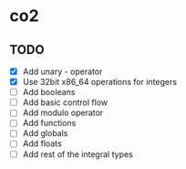 # co2

## TODO

- [x] Add unary - operator
- [x] Use 32bit x86_64 operations for integers
- [ ] Add booleans
- [ ] Add basic control flow
- [ ] Add modulo operator
- [ ] Add functions
- [ ] Add globals
- [ ] Add floats
- [ ] Add rest of the integral types
